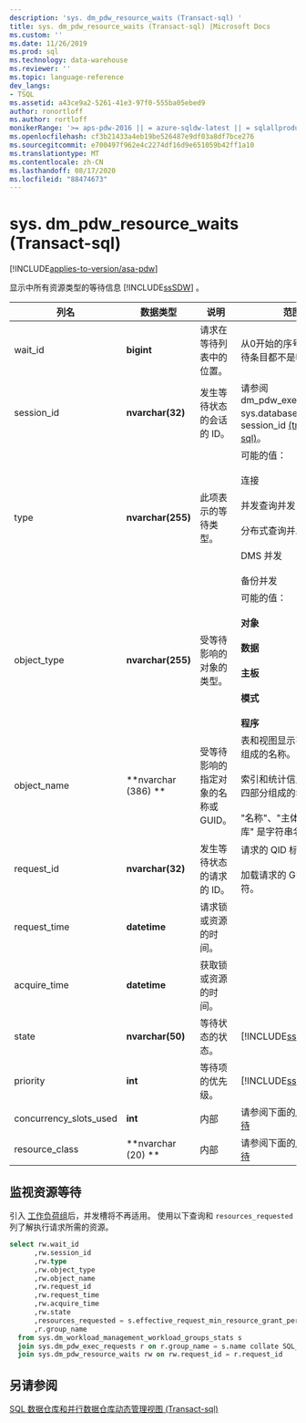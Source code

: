 ```yaml
---
description: 'sys. dm_pdw_resource_waits (Transact-sql) '
title: sys. dm_pdw_resource_waits (Transact-sql) |Microsoft Docs
ms.custom: ''
ms.date: 11/26/2019
ms.prod: sql
ms.technology: data-warehouse
ms.reviewer: ''
ms.topic: language-reference
dev_langs:
- TSQL
ms.assetid: a43ce9a2-5261-41e3-97f0-555ba05ebed9
author: ronortloff
ms.author: rortloff
monikerRange: '>= aps-pdw-2016 || = azure-sqldw-latest || = sqlallproducts-allversions'
ms.openlocfilehash: cf3b21433a4eb19be526487e9df03a8df7bce276
ms.sourcegitcommit: e700497f962e4c2274df16d9e651059b42ff1a10
ms.translationtype: MT
ms.contentlocale: zh-CN
ms.lasthandoff: 08/17/2020
ms.locfileid: "88474673"
---
```

# <a name="sysdm_pdw_resource_waits-transact-sql"></a>sys. dm_pdw_resource_waits (Transact-sql) 
[!INCLUDE[applies-to-version/asa-pdw](../../includes/applies-to-version/asa-pdw.md)]

  显示中所有资源类型的等待信息 [!INCLUDE[ssSDW](../../includes/sssdw-md.md)] 。  
  
|列名|数据类型|说明|范围|  
|-----------------|---------------|-----------------|-----------|  
|wait_id|**bigint**|请求在等待列表中的位置。|从0开始的序号。 所有等待条目都不是唯一的。|  
|session_id|**nvarchar(32)**|发生等待状态的会话的 ID。|请参阅 dm_pdw_exec_sessions sys.databases 中的 session_id [&#40;transact-sql&#41;](../../relational-databases/system-dynamic-management-views/sys-dm-pdw-exec-sessions-transact-sql.md)。|  
|type|**nvarchar(255)**|此项表示的等待类型。|可能的值：<br /><br /> 连接<br /><br /> 并发查询并发<br /><br /> 分布式查询并发<br /><br /> DMS 并发<br /><br /> 备份并发|  
|object_type|**nvarchar(255)**|受等待影响的对象的类型。|可能的值：<br /><br /> **对象**<br /><br /> **数据**<br /><br /> **主板**<br /><br /> **模式**<br /><br /> **程序**|  
|object_name|**nvarchar (386) **|受等待影响的指定对象的名称或 GUID。|表和视图显示有由三部分组成的名称。<br /><br /> 索引和统计信息显示为由四部分组成的名称。<br /><br /> "名称"、"主体" 和 "数据库" 是字符串名称。|  
|request_id|**nvarchar(32)**|发生等待状态的请求的 ID。|请求的 QID 标识符。<br /><br /> 加载请求的 GUID 标识符。|  
|request_time|**datetime**|请求锁或资源的时间。||  
|acquire_time|**datetime**|获取锁或资源的时间。||  
|state|**nvarchar(50)**|等待状态的状态。|[!INCLUDE[ssInfoNA](../../includes/ssinfona-md.md)]|  
|priority|**int**|等待项的优先级。|[!INCLUDE[ssInfoNA](../../includes/ssinfona-md.md)]|  
|concurrency_slots_used|**int**|内部|请参阅下面的[监视资源等待](#monitor-resource-waits)|  
|resource_class|**nvarchar (20) **|内部 |请参阅下面的[监视资源等待](#monitor-resource-waits)|  
  
## <a name="monitor-resource-waits"></a>监视资源等待 
引入 [工作负荷组](https://docs.microsoft.com/azure/sql-data-warehouse/sql-data-warehouse-workload-isolation)后，并发槽将不再适用。  使用以下查询和 `resources_requested` 列了解执行请求所需的资源。

```sql
select rw.wait_id
      ,rw.session_id
      ,rw.type
      ,rw.object_type
      ,rw.object_name
      ,rw.request_id
      ,rw.request_time
      ,rw.acquire_time
      ,rw.state
      ,resources_requested = s.effective_request_min_resource_grant_percent
      ,r.group_name
  from sys.dm_workload_management_workload_groups_stats s
  join sys.dm_pdw_exec_requests r on r.group_name = s.name collate SQL_Latin1_General_CP1_CI_AS
  join sys.dm_pdw_resource_waits rw on rw.request_id = r.request_id
```

## <a name="see-also"></a>另请参阅  
 [SQL 数据仓库和并行数据仓库动态管理视图 &#40;Transact-sql&#41;](../../relational-databases/system-dynamic-management-views/sql-and-parallel-data-warehouse-dynamic-management-views.md)  
  
  
